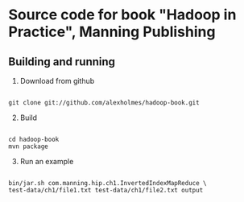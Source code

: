 Source code for book "Hadoop in Practice", Manning Publishing
=============================================================


## Building and running

1.  Download from github

<pre><code>
git clone git://github.com/alexholmes/hadoop-book.git
</code></pre>

2.  Build

<pre><code>
cd hadoop-book
mvn package
</code></pre>

3.  Run an example

<pre><code>
bin/jar.sh com.manning.hip.ch1.InvertedIndexMapReduce \
test-data/ch1/file1.txt test-data/ch1/file2.txt output
</code></pre>

